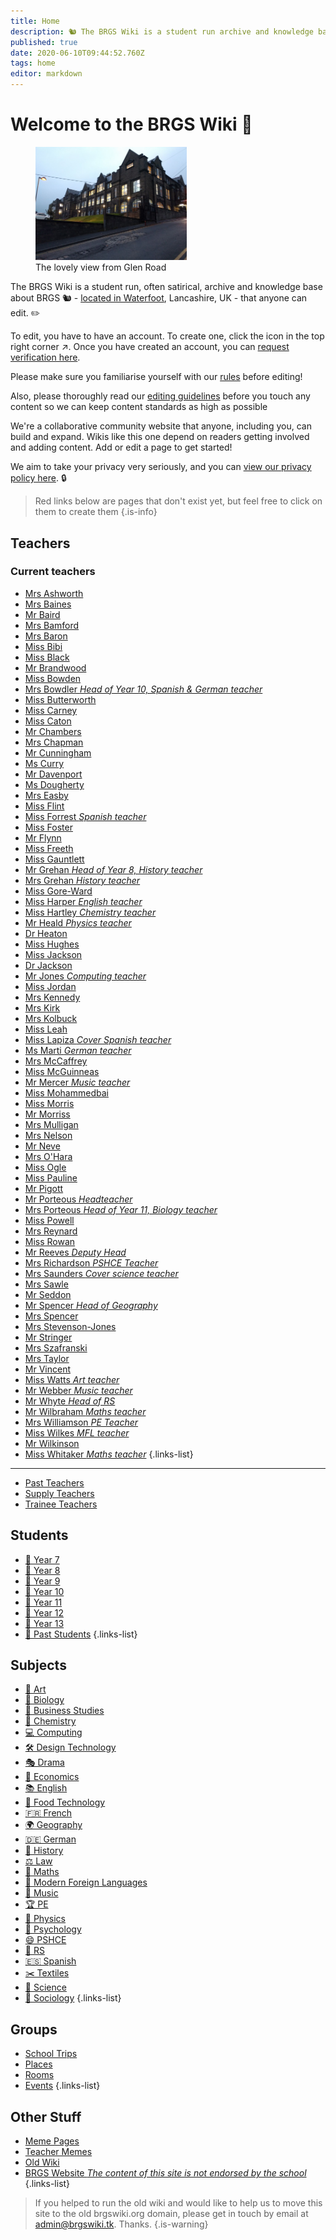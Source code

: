 ```yaml
---
title: Home
description: 🐿️ The BRGS Wiki is a student run archive and knowledge base about BRGS (in Rossendale, UK). Filled with stories, quotes, and all sorts of funnies, there's laughs to be had for everyone. The contents of this site is not endorsed in any way by the school.
published: true
date: 2020-06-10T09:44:52.760Z
tags: home
editor: markdown
---
```


# Welcome to the BRGS Wiki 🎉
<figure class="image image_resized image-style-align-right" style="width:48%;"><img src="/brgs_from-glen-road.jpg"><figcaption>The lovely view from Glen Road</figcaption></figure>

The BRGS Wiki is a student run, often satirical, archive and knowledge base about BRGS 🐿 - [located in Waterfoot](https://goo.gl/maps/HuUTupt5ZHzZE5UZ8), Lancashire, UK - that anyone can edit. ✏

To edit, you have to have an account. To create one, click the icon in the top right corner ↗. Once you have created an account, you can [request verification here](/request-verification).

Please make sure you familiarise yourself with our [rules](/rules) before editing!

Also, please thoroughly read our [editing guidelines](/editing) before you touch any content so we can keep content standards as high as possible

We're a collaborative community   website that anyone, including you, can build and expand. Wikis like this one depend on readers getting involved and adding content. Add or edit a page to get started!

We aim to take your privacy very seriously, and you can [view our privacy policy here](/privacy). 🔒

> Red links below are pages that don't exist yet, but feel free to click on them to create them
{.is-info}

## Teachers

### Current teachers

- [Mrs Ashworth](/teachers/mrs-ashworth)
- [Mrs Baines](/teachers/mrs-baines)
- [Mr Baird](/teachers/mr-baird)
- [Mrs Bamford](/teachers/mrs-bamford)
- [Mrs Baron](/teachers/mrs-baron)
- [Miss Bibi](/teachers/miss-bibi)
- [Miss Black](/teachers/miss-black)
- [Mr Brandwood](/teachers/mr-brandwood)
- [Miss Bowden](/teachers/miss-bowden)
- [Mrs Bowdler *Head of Year 10, Spanish & German teacher*](/teachers/mrs-bowdler)
- [Miss Butterworth](/teachers/miss-butterworth)
- [Miss Carney](/teachers/miss-carney)
- [Miss Caton](/teachers/miss-caton)
- [Mr Chambers](/teachers/mr-chambers)
- [Mrs Chapman](/teachers/mrs-chapman)
- [Mr Cunningham](/teachers/mr-cunningham)
- [Ms Curry](/teachers/ms-curry)
- [Mr Davenport](/teachers/mr-davenport)
- [Ms Dougherty](/teachers/ms-dougherty)
- [Mrs Easby](/teachers/mrs-easby)
- [Miss Flint](/teachers/miss-flint)
- [Miss Forrest *Spanish teacher*](/teachers/miss-forrest)
- [Miss Foster](/teachers/miss-foster)
- [Mr Flynn](/teachers/mr-flynn)
- [Miss Freeth](/teachers/miss-freeth)
- [Miss Gauntlett](/teachers/miss-gauntlett)
- [Mr Grehan *Head of Year 8, History teacher*](/teachers/mr-grehan)
- [Mrs Grehan *History teacher*](/teachers/mrs-grehan)
- [Miss Gore-Ward](/teachers/miss-gore-ward)
- [Miss Harper *English teacher*](/teachers/miss-harper)
- [Miss Hartley *Chemistry teacher*](/teachers/miss-hartley)
- [Mr Heald *Physics teacher*](/teachers/mr-heald)
- [Dr Heaton](/teachers/dr-heaton)
- [Miss Hughes](/teachers/miss-hughes)
- [Miss Jackson](/teachers/miss-jackson)
- [Dr Jackson](/teachers/dr-jackson)
- [Mr Jones *Computing teacher*](/teachers/mr-jones)
- [Miss Jordan](/teachers/miss-jordan)
- [Mrs Kennedy](/teachers/mrs-kennedy)
- [Mrs Kirk](/teachers/mrs-kirk)
- [Mrs Kolbuck](/teachers/mrs-kolbuck)
- [Miss Leah](/teachers/miss-leah)
- [Miss Lapiza *Cover Spanish teacher*](/teachers/supply/miss-lapiza)
- [Ms Marti *German teacher*](/teachers/ms-marti)
- [Mrs McCaffrey](/teachers/mrs-mcCaffrey)
- [Miss McGuinneas](/teachers/miss-mcGuinneas)
- [Mr Mercer *Music teacher*](/teachers/mr-mercer)
- [Miss Mohammedbai](/teachers/miss-mohammedbai)
- [Miss Morris](/teachers/miss-morris)
- [Mr Morriss](/teachers/mr-morriss)
- [Mrs Mulligan](/teachers/mrs-mulligan)
- [Mrs Nelson](/teachers/mrs-nelson)
- [Mr Neve](/teachers/mr-neve)
- [Mrs O'Hara](/teachers/mrs-o-hara)
- [Miss Ogle](/teachers/miss-ogle)
- [Miss Pauline](/teachers/miss-pauline)
- [Mr Pigott](/teachers/mr-pigott)
- [Mr Porteous *Headteacher*](/teachers/mr-porteous)
- [Mrs Porteous *Head of Year 11, Biology teacher*](/teachers/mrs-porteous)
- [Miss Powell](/teachers/miss-powell)
- [Mrs Reynard](/teachers/mrs-reynard)
- [Miss Rowan](/teachers/miss-rowan)
- [Mr Reeves *Deputy Head*](/teachers/mr-reeves)
- [Mrs Richardson *PSHCE Teacher*](/teachers/mrs-richardson)
- [Mrs Saunders *Cover science teacher*](/teachers/supply/mrs-saunders)
- [Mrs Sawle](/teachers/mrs-sawle)
- [Mr Seddon](/teachers/mr-seddon)
- [Mr Spencer *Head of Geography*](/teachers/mr-spencer)
- [Mrs Spencer](/teachers/mrs-spencer)
- [Mrs Stevenson-Jones](/teachers/mrs-stevenson-jones)
- [Mr Stringer](/teachers/mr-stringer)
- [Mrs Szafranski](/teachers/mrs-szafranski)
- [Mrs Taylor](/teachers/mrs-taylor)
- [Mr Vincent](/teachers/mr-vincent)
- [Miss Watts *Art teacher*](/teachers/miss-watts)
- [Mr Webber *Music teacher*](/teachers/mr-webber)
- [Mr Whyte *Head of RS*](/teachers/mr-whyte)
- [Mr Wilbraham *Maths teacher*](/teachers/mr-wilbraham)
- [Mrs Williamson *PE Teacher*](/teachers/mrs-williamson)
- [Miss Wilkes *MFL teacher*](/teachers/miss-wilkes)
- [Mr Wilkinson](/teachers/mr-wilkinson)
- [Miss Whitaker *Maths teacher*](/teachers/miss-whitaker)
{.links-list}

---

- [Past Teachers](/teachers/past) 
- [Supply Teachers](/teachers/supply) 
- [Trainee Teachers](/teachers/trainee) 

## Students

- [👶 Year 7](/students/intake19)
- [🧒 Year 8](/students/intake18)
- [🧒 Year 9](/students/intake17)
- [🧑 Year 10](/students/intake16)
- [🧓 Year 11](/students/intake15)
- [🧑 Year 12](/students/intake14)
- [🧓 Year 13](/students/intake13)
- [🧓 Past Students](/students/past)
{.links-list}

## Subjects

- [🎨 Art](/subjects/art)
- [🧬 Biology](/subjects/biology)
- [💼 Business Studies](/subjects/business-studies)
- [🧪 Chemistry](/subjects/chemistry)
- [💻 Computing](/subjects/computing)
- [🛠️ Design Technology](/subjects/dt)
- [🎭 Drama](/subjects/drama)
- [💸 Economics](/subjects/economics)
- [📚 English](/subjects/english)
- [🍴 Food Technology](/subjects/food-tech)
- [🇫🇷 French](/subjects/french)
- [🌍 Geography](/subjects/geography)
- [🇩🇪 German](/subjects/german)
- [📜 History](/subjects/history)
- [⚖️ Law](/subjects/law)
- [📐 Maths](/subjects/maths)
- [💬 Modern Foreign Languages](/subjects/mfl)
- [🎵 Music](/subjects/music)
- [🏆 PE](/subjects/pe)
- [🚀 Physics](/subjects/physics)
- [🧠 Psychology](/subjects/psychology)
- [😄 PSHCE](/subjects/pshce)
- [🙏 RS](/subjects/rs)
- [🇪🇸 Spanish](/subjects/spanish)
- [✂️ Textiles](/subjects/textiles)
- [🔬 Science](/subjects/science)
- [👥 Sociology](/subjects/sociology)
{.links-list}

## Groups
- [School Trips](/groups/trips)
- [Places](/groups/places)
- [Rooms](/groups/rooms)
- [Events](/groups/events)
{.links-list}

##  Other Stuff

- [Meme Pages](/other/meme-pages)
- [Teacher Memes](/other/teacher-memes)
- [Old Wiki](https://old.brgswiki.org)
- [BRGS Website *The content of this site is not endorsed by the school*](https://www.brgs.org.uk)
{.links-list}

> If you helped to run the old wiki and would like to help us to move this site to the old brgswiki.org domain, please get in touch by email at [admin@brgswiki.tk](mailto:admin@brgswiki.tk?subject=New%20BRGS%20Wiki%20Domain). Thanks.
{.is-warning}